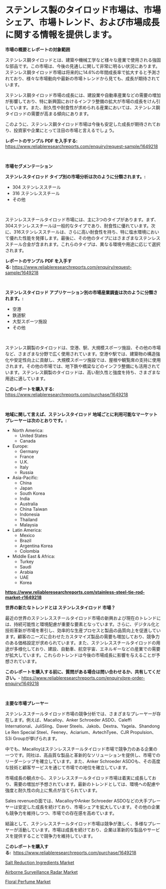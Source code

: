 <p><h1>ステンレス製のタイロッド市場は、市場シェア、市場トレンド、および市場成長に関する情報を提供します。</h1></p><p><strong>市場の概要とレポートの対象範囲</strong></p>
<p><p>ステンレス鋼タイロッドとは、建築や機械工学など様々な産業で使用される強固な部品です。この市場は、今後の見通しに関して非常に明るい状況にあります。ステンレス鋼タイロッド市場は将来的に14.6%の年間成長率で拡大すると予測されており、様々な市場動向や最新の市場トレンドから見ても、成長が期待されています。</p><p>ステンレス鋼タイロッド市場の成長には、建設業や自動車産業などの需要の増加が影響しており、特に新興国におけるインフラ整備の拡大が市場の成長をけん引しています。また、耐久性や耐食性が求められる産業においては、ステンレス鋼タイロッドの需要が高まる傾向にあります。</p><p>このように、ステンレス鋼タイロッド市場は今後も安定した成長が期待されており、投資家や企業にとって注目の市場と言えるでしょう。</p></p>
<p><strong>レポートのサンプル PDF を入手する:</strong> <a href="https://www.reliableresearchreports.com/enquiry/request-sample/1649218">https://www.reliableresearchreports.com/enquiry/request-sample/1649218</a></p>
<p>&nbsp;</p>
<p><strong>市場セグメンテーション</strong></p>
<p><strong>ステンレスタイロッド タイプ別の市場分析は次のように分類されます。:</strong></p>
<p><ul><li>304 ステンレススチール</li><li>316 ステンレススチール</li><li>その他</li></ul></p>
<p>&nbsp;</p>
<p><p>ステンレススチールタイロッド市場には、主に3つのタイプがあります。まず、304ステンレススチールは一般的なタイプであり、耐食性に優れています。次に、316ステンレススチールは、さらに高い耐食性を持ち、特に塩水環境において優れた性能を発揮します。最後に、その他のタイプにはさまざまなステンレススチール合金が含まれます。これらのタイプは、異なる環境や用途に応じて選択されます。</p></p>
<p><strong>レポートのサンプル PDF を入手する:</strong>&nbsp;<a href="https://www.reliableresearchreports.com/enquiry/request-sample/1649218">https://www.reliableresearchreports.com/enquiry/request-sample/1649218</a></p>
<p>&nbsp;</p>
<p><strong> ステンレスタイロッド アプリケーション別の市場産業調査は次のように分類されます。:</strong></p>
<p><ul><li>空港</li><li>鉄道駅</li><li>大型スポーツ施設</li><li>その他</li></ul></p>
<p>&nbsp;</p>
<p><p>ステンレス鋼製のタイロッドは、空港、駅、大規模スポーツ施設、その他の市場など、さまざまな分野で広く使用されています。空港や駅では、建築物の構造強化や安定性向上に貢献し、大規模スポーツ施設では、屋根や観覧席の支持に使用されます。その他の市場では、地下鉄や橋梁などのインフラ整備にも活用されています。ステンレス鋼製のタイロッドは、高い耐久性と強度を持ち、さまざまな用途に適しています。</p></p>
<p><strong>このレポートを購入する:</strong>&nbsp; <a href="https://www.reliableresearchreports.com/purchase/1649218">https://www.reliableresearchreports.com/purchase/1649218</a></p>
<p>&nbsp;</p>
<p><strong>地域に関して言えば、ステンレスタイロッド 地域ごとに利用可能なマーケットプレーヤーは次のとおりです。:</strong></p>
<p><ul>
    <li>
        North America:
        <ul>
            <li>United States</li>
            <li>Canada</li>
        </ul>
    </li>
    <li>
        Europe:
        <ul>
            <li>Germany</li>
            <li>France</li>
            <li>U.K.</li>
            <li>Italy</li>
            <li>Russia</li>
        </ul>
    </li>
    <li>
        Asia-Pacific:
        <ul>
            <li>China</li>
            <li>Japan</li>
            <li>South Korea</li>
            <li>India</li>
            <li>Australia</li>
            <li>China Taiwan</li>
            <li>Indonesia</li>
            <li>Thailand</li>
            <li>Malaysia</li>
        </ul>
    </li>
    <li>
        Latin America:
        <ul>
            <li>Mexico</li>
            <li>Brazil</li>
            <li>Argentina Korea</li>
            <li>Colombia</li>
        </ul>
    </li>
    <li>
        Middle East & Africa:
        <ul>
            <li>Turkey</li>
            <li>Saudi</li>
            <li>Arabia</li>
            <li>UAE</li>
            <li>Korea</li>
        </ul>
    </li>
    </ul></p>
<p><strong><a href="https://www.reliableresearchreports.com/stainless-steel-tie-rod-market-r1649218">https://www.reliableresearchreports.com/stainless-steel-tie-rod-market-r1649218</a></strong>&nbsp;</p>
<p><strong>世界の新たなトレンドとは ステンレスタイロッド 市場？</strong></p>
<p><p>最近の世界のステンレススチールタイロッド市場の新興および現在のトレンドには、持続可能性と環境配慮が重要な要素となっています。さらに、デジタル化と技術革新が市場を牽引し、効率的な生産プロセスと製品の品質向上を促進しています。顧客のニーズに合わせたカスタマイズ製品の需要も増加しており、競争力のある価格設定が求められています。また、ステンレススチールタイロッドの用途が多様化しており、建設、自動車、航空宇宙、エネルギーなどの産業での需要が拡大しています。これらのトレンドは今後の市場成長に影響を与えることが予想されています。</p></p>
<p><strong>このレポートを購入する前に、質問がある場合は問い合わせるか、共有してください。</strong>- <a href="https://www.reliableresearchreports.com/enquiry/pre-order-enquiry/1649218">https://www.reliableresearchreports.com/enquiry/pre-order-enquiry/1649218</a></p>
<p>&nbsp;</p>
<p><strong>主要な市場プレーヤー</strong></p>
<p><p>ステンレススチールタイロッド市場の競争分析では、さまざまなプレーヤーが存在します。例えば、Macalloy、Anker Schroeder ASDO、Caleffi International、JuliSling、Daver Steels、Jakob、Dextra、Yagela、Shandong Le Ren Special Steel、Feeney、Aciarium、AvtechTyee、CJR Propulsion、S3i Groupが挙げられます。</p><p>中でも、Macalloyはステンレススチールタイロッド市場で競争力のある企業の一つです。同社は、高品質な製品と革新的なソリューションを提供し、市場でのリーダーシップを確立しています。また、Anker Schroeder ASDOも、その高度な技術と顧客サービスを通じて市場での地位を確立しています。</p><p>市場成長の観点から、ステンレススチールタイロッド市場は着実に成長しており、需要の増加が予想されています。最新のトレンドとしては、環境への配慮や強度と耐久性の向上に焦点が当てられています。</p><p>Sales revenueの面では、MacalloyやAnker Schroeder ASDOなどの大手プレーヤーは安定した成長を続けており、市場シェアを拡大しています。その他の企業も競争力を維持しつつ、市場での存在感を高めています。</p><p>結論として、ステンレススチールタイロッド市場は競争が激しく、多様なプレーヤーが活動しています。市場は成長を続けており、企業は革新的な製品やサービスを提供することで競争力を維持しています。</p></p>
<p><strong>このレポートを購入する:</strong>&nbsp;&nbsp;<a href="https://www.reliableresearchreports.com/purchase/1649218">https://www.reliableresearchreports.com/purchase/1649218</a></p>
<p><p><a href="https://fearless-okapi-6c8.notion.site/Salt-Reduction-Ingredients-Market-Size-Reveals-the-Best-Marketing-Channels-In-Global-Industry-cc906c076d674e5c8dccd869e666d451">Salt Reduction Ingredients Market</a></p><p><a href="https://github.com/kathiaseamanalvaradovlprc2h/Market-Research-Report-List-2/blob/main/airborne-surveillance-radar-market.md">Airborne Surveillance Radar Market</a></p><p><a href="https://zircon-bluebell-299.notion.site/Decoding-Floral-Perfume-Market-Metrics-Market-Share-Trends-and-Growth-Patterns-d4734e2b9aa24605ae34f8b056ff3866">Floral Perfume Market</a></p></p>
